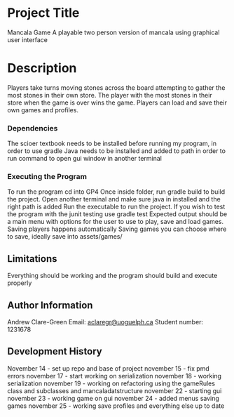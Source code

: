 # Project Title

Mancala Game
A playable two person version of mancala using graphical user interface

# Description

Players take turns moving stones across the board attempting to gather the most stones in their own store. The player with the most stones in their store when the game is over wins the game. Players can load and save their own games and profiles.
### Dependencies

The scioer textbook needs to be installed before running my program, in order to use gradle
Java needs to be installed and added to path in order to run command to open gui window in another terminal

### Executing the Program

To run the program cd into GP4
Once inside folder, run gradle build to build the project.
Open another terminal and make sure java in installed and the right path is added
Run the executable to run the project.
If you wish to test the program with the junit testing use gradle test
Expected output should be a main menu with options for the user to use to play, save and load games.
Saving players happens automatically
Saving games you can choose where to save, ideally save into assets/games/

## Limitations

Everything should be working and the program should build and execute properly

## Author Information

Andrew Clare-Green
Email: aclaregr@uoguelph.ca
Student number: 1231678

## Development History
November 14 - set up repo and base of project
november 15 - fix pmd errors
november 17 - start working on serialization
november 18 - working serialization
november 19 - working on refactoring using the gameRules class and subclasses and mancaladatstructure
november 22 - starting gui
november 23 - working game on gui
november 24 - added menus saving games
november 25 - working save profiles and everything else up to date